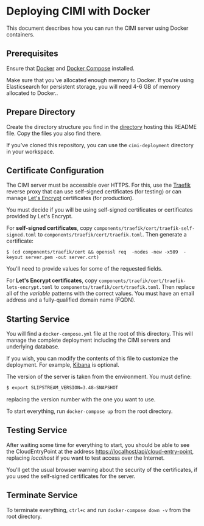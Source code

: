 # Deploying CIMI with Docker

This document describes how you can run the CIMI server using Docker
containers.

## Prerequisites

Ensure that [Docker](https://www.docker.com/) and [Docker
Compose](https://docs.docker.com/compose/) installed.

Make sure that you've allocated enough memory to Docker. If you're
using Elasticsearch for persistent storage, you will need 4-6 GB of
memory allocated to Docker..

## Prepare Directory

Create the directory structure you find in the
[directory](https://github.com/slipstream/SlipStreamServer/tree/master/cimi-deployment)
hosting this README file.  Copy the files you also find there.

If you've cloned this repository, you can use the `cimi-deployment`
directory in your workspace.

## Certificate Configuration

The CIMI server must be accessible over HTTPS. For this, use the
[Traefik](https://traefik.io/) reverse proxy that can use self-signed
certificates (for testing) or can manage [Let's
Encrypt](https://letsencrypt.org/) certificates (for production).

You must decide if you will be using self-signed certificates or
certificates provided by Let's Encrypt.

For **self-signed certificates**, copy
`components/traefik/cert/traefik-self-signed.toml` to
`components/traefik/cert/traefik.toml`. Then generate a certificate:

```
$ (cd components/traefik/cert && openssl req  -nodes -new -x509  -keyout server.pem -out server.crt)
```

You'll need to provide values for some of the requested fields.

For **Let's Encrypt certificates**, copy
`components/traefik/cert/traefik-lets-encrypt.toml` to
`components/traefik/cert/traefik.toml`.  Then replace all of the
*$variable$* patterns with the correct values.  You must have an email
address and a fully-qualified domain name (FQDN).

## Starting Service

You will find a `docker-compose.yml` file at the root of this
directory.  This will manage the complete deployment including the
CIMI servers and underlying database.

If you wish, you can modify the contents of this file to customize the
deployment.  For example,
[Kibana](https://www.elastic.co/products/kibana) is optional.

The version of the server is taken from the environment.  You must
define:

```sh
$ export SLIPSTREAM_VERSION=3.48-SNAPSHOT
```

replacing the version number with the one you want to use.

To start everything, run `docker-compose up` from the root directory.

## Testing Service

After waiting some time for everything to start, you should be able to
see the CloudEntryPoint at the address
[https://localhost/api/cloud-entry-point](https://localhost/api/cloud-entry-point),
replacing *localhost* if you want to test access over the Internet.

You'll get the usual browser warning about the security of the
certificates, if you used the self-signed certificates for the server.

## Terminate Service

To terminate everything, `ctrl+c` and run `docker-compose down -v` from the root
directory.
